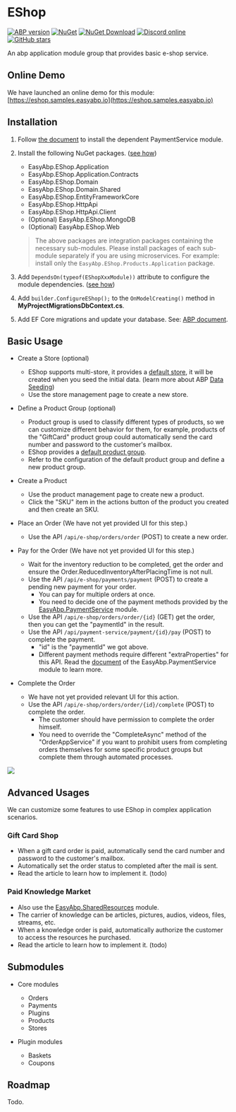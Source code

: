 # EShop

[![ABP version](https://img.shields.io/badge/dynamic/xml?style=flat-square&color=yellow&label=abp&query=%2F%2FProject%2FPropertyGroup%2FAbpVersion&url=https%3A%2F%2Fraw.githubusercontent.com%2FEasyAbp%2FEShop%2Fmaster%2FDirectory.Build.props)](https://abp.io)
[![NuGet](https://img.shields.io/nuget/v/EasyAbp.EShop.Domain.Shared.svg?style=flat-square)](https://www.nuget.org/packages/EasyAbp.EShop.Domain.Shared)
[![NuGet Download](https://img.shields.io/nuget/dt/EasyAbp.EShop.Domain.Shared.svg?style=flat-square)](https://www.nuget.org/packages/EasyAbp.EShop.Domain.Shared)
[![Discord online](https://badgen.net/discord/online-members/S6QaezrCRq?label=Discord)](https://discord.gg/S6QaezrCRq)
[![GitHub stars](https://img.shields.io/github/stars/EasyAbp/EShop?style=social)](https://www.github.com/EasyAbp/EShop)

An abp application module group that provides basic e-shop service.

## Online Demo

We have launched an online demo for this module: [https://eshop.samples.easyabp.io](https://eshop.samples.easyabp.io)

## Installation

1. Follow [the document](https://github.com/EasyAbp/PaymentService#installation) to install the dependent PaymentService module.

1. Install the following NuGet packages. ([see how](https://github.com/EasyAbp/EasyAbpGuide/blob/master/docs/How-To.md#add-nuget-packages))

    * EasyAbp.EShop.Application
    * EasyAbp.EShop.Application.Contracts
    * EasyAbp.EShop.Domain
    * EasyAbp.EShop.Domain.Shared
    * EasyAbp.EShop.EntityFrameworkCore
    * EasyAbp.EShop.HttpApi
    * EasyAbp.EShop.HttpApi.Client
    * (Optional) EasyAbp.EShop.MongoDB
    * (Optional) EasyAbp.EShop.Web

    > The above packages are integration packages containing the necessary sub-modules.
    > Please install packages of each sub-module separately if you are using microservices.
    > For example: install only the `EasyAbp.EShop.Products.Application` package.

1. Add `DependsOn(typeof(EShopXxxModule))` attribute to configure the module dependencies. ([see how](https://github.com/EasyAbp/EasyAbpGuide/blob/master/docs/How-To.md#add-module-dependencies))

1. Add `builder.ConfigureEShop();` to the `OnModelCreating()` method in **MyProjectMigrationsDbContext.cs**.

1. Add EF Core migrations and update your database. See: [ABP document](https://docs.abp.io/en/abp/latest/Tutorials/Part-1?UI=MVC&DB=EF#add-database-migration).

## Basic Usage

* Create a Store (optional)
    * EShop supports multi-store, it provides a [default store](https://github.com/EasyAbp/EShop/blob/master/modules/EasyAbp.EShop.Stores/src/EasyAbp.EShop.Stores.Domain/EasyAbp/EShop/Stores/Stores/StoreDataSeeder.cs), it will be created when you seed the initial data. (learn more about ABP [Data Seeding](https://docs.abp.io/en/abp/latest/Data-Seeding))
    * Use the store management page to create a new store.

* Define a Product Group (optional)
    * Product group is used to classify different types of products, so we can customize different behavior for them, for example, products of the "GiftCard" product group could automatically send the card number and password to the customer's mailbox.
    * EShop provides a [default product group](https://github.com/EasyAbp/EShop/blob/master/modules/EasyAbp.EShop.Products/src/EasyAbp.EShop.Products.Domain/EasyAbp/EShop/Products/EShopProductsDomainModule.cs#L29-L36).
    * Refer to the configuration of the default product group and define a new product group.

* Create a Product
    * Use the product management page to create new a product.
    * Click the "SKU" item in the actions button of the product you created and then create an SKU.

* Place an Order (We have not yet provided UI for this step.)
    * Use the API `/api/e-shop/orders/order` (POST) to create a new order.

* Pay for the Order (We have not yet provided UI for this step.)
    * Wait for the inventory reduction to be completed, get the order and ensure the Order.ReducedInventoryAfterPlacingTime is not null.
    * Use the API `/api/e-shop/payments/payment` (POST) to create a pending new payment for your order.
        * You can pay for multiple orders at once.
        * You need to decide one of the payment methods provided by the [EasyAbp.PaymentService](https://easyabp.io/modules/PaymentService/) module.
    * Use the API `/api/e-shop/orders/order/{id}` (GET) get the order, then you can get the "paymentId" in the result.
    * Use the API `/api/payment-service/payment/{id}/pay` (POST) to complete the payment.
        * "id" is the "paymentId" we got above.
        * Different payment methods require different "extraProperties" for this API. Read the [document](https://easyabp.io/modules/PaymentService/) of the EasyAbp.PaymentService module to learn more.

* Complete the Order
    * We have not yet provided relevant UI for this action.
    * Use the API `/api/e-shop/orders/order/{id}/complete` (POST) to complete the order.
        * The customer should have permission to complete the order himself.
        * You need to override the "CompleteAsync" method of the "OrderAppService" if you want to prohibit users from completing orders themselves for some specific product groups but complete them through automated processes.

[![](https://mermaid.ink/img/pako:eNqtVMtOwzAQ_JWVL4BU-IAI9QI9cOJRuOXixltiKbaDvaaKEP_O2nFpKeElkVO8Xs_szqz9IhqnUFQi4FNE2-Cllo9emtoCfw8B_el8vli2rj-78U7FhkIFtxH9ANQi9GMMOh0IyEFAhE0rCXhvIy2FEecjwClDJuQK7pCit-ET1AT7tVfomfvCoyQEacGlSCJdxQGCM0itto_7hOOZHV1eQ5MR1Ax8Yc_hKzXVshwM2tTykqQnkNCPEVg7n6vORXxXrrOkbXQxdAM8veuWj52v_DzydrcLHQUonFcKWhmY8Vl2ET_IWIr6xLVgLBpGgdSC3HneLum8nk9oc4ixRNqrYKLLaWX3jRx92Whqd0jfanvhTN8hm5rHoAi8Gg5PH3T_zl0i0BQY9c92aHWvDf7djT3xtx0mV35pwqhiz-w86wr6uOKL0Y6zmmqaRvrZkK-6-UKu4owZdhod63W63joAPxSWm0p3cCs-tBzPqeHkF1dxq4uYCYPecHX8FL2kg7Xg0g3WouJfhWsZO6pFbV85NfaKR3yhNDkvqrXsAs6EjOSWg21ERT7iNqk8ZyXr9Q3cULc5)](https://mermaid-js.github.io/mermaid-live-editor/edit#pako:eNqtVMtOwzAQ_JWVL4BU-IAI9QI9cOJRuOXixltiKbaDvaaKEP_O2nFpKeElkVO8Xs_szqz9IhqnUFQi4FNE2-Cllo9emtoCfw8B_el8vli2rj-78U7FhkIFtxH9ANQi9GMMOh0IyEFAhE0rCXhvIy2FEecjwClDJuQK7pCit-ET1AT7tVfomfvCoyQEacGlSCJdxQGCM0itto_7hOOZHV1eQ5MR1Ax8Yc_hKzXVshwM2tTykqQnkNCPEVg7n6vORXxXrrOkbXQxdAM8veuWj52v_DzydrcLHQUonFcKWhmY8Vl2ET_IWIr6xLVgLBpGgdSC3HneLum8nk9oc4ixRNqrYKLLaWX3jRx92Whqd0jfanvhTN8hm5rHoAi8Gg5PH3T_zl0i0BQY9c92aHWvDf7djT3xtx0mV35pwqhiz-w86wr6uOKL0Y6zmmqaRvrZkK-6-UKu4owZdhod63W63joAPxSWm0p3cCs-tBzPqeHkF1dxq4uYCYPecHX8FL2kg7Xg0g3WouJfhWsZO6pFbV85NfaKR3yhNDkvqrXsAs6EjOSWg21ERT7iNqk8ZyXr9Q3cULc5)

## Advanced Usages

We can customize some features to use EShop in complex application scenarios.

### Gift Card Shop

* When a gift card order is paid, automatically send the card number and password to the customer's mailbox.
* Automatically set the order status to completed after the mail is sent.
* Read the article to learn how to implement it. (todo)

### Paid Knowledge Market
* Also use the [EasyAbp.SharedResources](https://easyabp.io/modules/SharedResources/) module.
* The carrier of knowledge can be articles, pictures, audios, videos, files, streams, etc.
* When a knowledge order is paid, automatically authorize the customer to access the resources he purchased.
* Read the article to learn how to implement it. (todo)

## Submodules

* Core modules
  * Orders
  * Payments
  * Plugins
  * Products
  * Stores

* Plugin modules
  * Baskets
  * Coupons

## Roadmap

Todo.
